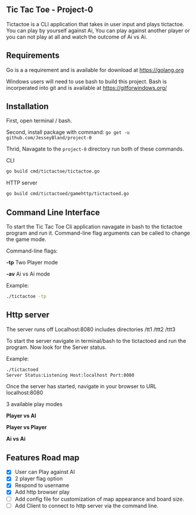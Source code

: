 ## Tic Tac Toe - Project-0

Tictactoe is a CLI application that takes in user input and plays tictactoe. You can play by yourself against Ai, You can play against another player or you can not play at all and watch the outcome of Ai vs Ai. 

## Requirements

Go is a a requirement and is available for download at https://golang.org

Windows users will need to use bash to build this project. Bash is incorperated into git and is available at https://gitforwindows.org/ 

## Installation

First, open terminal / bash.

Second, install package with command: `go get -u github.com/JesseyBland/project-0`

Thrid, Navagate to the `project-0` directory run both of these commands.

CLI
```bash
go build cmd/tictactoe/tictactoe.go
```
HTTP server
```bash
go build cmd/tictactoed/gamehttp/tictactoed.go
```

## Command Line Interface

To start the Tic Tac Toe Cli application navagate in bash to the tictactoe program and run it. Command-line flag arguments can be called to change the game mode.

Command-line flags:

**-tp**
Two Player mode

**-av**
Ai vs Ai mode

Example:
```bash
./tictactoe -tp
```
## Http server 

The server runs off Localhost:8080 includes directories /tt1 /ttt2 /ttt3

To start the server navigate in terminal/bash to the tictactoed and run the program.
Now look for the Server status.

Example:
```bash
./tictactoed 
Server Status:Listening Host:localhost Port:8080 
```
Once the server has started, navigate in your browser to URL localhost:8080

3 available play modes 

**Player vs AI**

**Player vs Player**

**Ai vs Ai**

## Features Road map

- [x] User can Play against AI
- [x] 2 player flag option
- [x] Respond to username
- [x] Add http browser play 
- [ ] Add config file for customization of map appearance and board size.
- [ ] Add Client to connect to http server via the command line.
